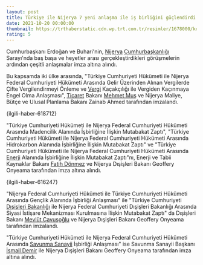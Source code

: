 ```yaml
--- 
layout: post
title: Türkiye ile Nijerya 7 yeni anlaşma ile iş birliğini güçlendirdi
date: 2021-10-20 00:00:00
thumbnail: https://trthaberstatic.cdn.wp.trt.com.tr/resimler/1678000/konteyner-gemisi-aa-1678644.jpg
rating: 5
---
```

<p>
	Cumhurbaşkanı Erdoğan ve Buhari'nin, <a href="https://www.trthaber.com/etiket/nijerya/" target="_blank">Nijerya</a> <a href="https://www.trthaber.com/etiket/cumhurbaskanligi/" target="_blank">Cumhurbaşkanlığı</a> Sarayı'nda baş başa ve heyetler arası gerçekleştirdikleri görüşmelerin ardından çeşitli anlaşmalar imza altına alındı.</p>
<p>
	Bu kapsamda iki ülke arasında, "Türkiye Cumhuriyeti Hükümeti ile Nijerya Federal Cumhuriyeti Hükümeti Arasında Gelir Üzerinden Alınan Vergilerde Çifte Vergilendirmeyi Önleme ve <a href="https://www.trthaber.com/etiket/vergi/" target="_blank">Vergi</a> Kaçakçılığı ile Vergiden Kaçınmaya Engel Olma Anlaşması", <a href="https://www.trthaber.com/etiket/ticaret/" target="_blank">Ticaret</a> Bakanı <a href="https://www.trthaber.com/etiket/mehmet-mus/" target="_blank">Mehmet Muş</a> ve Nijerya Maliye, Bütçe ve Ulusal Planlama Bakanı Zainab Ahmed tarafından imzalandı.</p>
<p>
	{ilgili-haber-618712}</p>
<p>
	"Türkiye Cumhuriyeti Hükümeti ile Nijerya Federal Cumhuriyeti Hükümeti Arasında Madencilik Alanında İşbirliğine İlişkin Mutabakat Zaptı", "Türkiye Cumhuriyeti Hükümeti ile Nijerya Federal Cumhuriyeti Hükümeti Arasında Hidrokarbon Alanında İşbirliğine İlişkin Mutabakat Zaptı" ve "Türkiye Cumhuriyeti Hükümeti ile Nijerya Federal Cumhuriyeti Hükümeti Arasında <a href="https://www.trthaber.com/etiket/enerji/" target="_blank">Enerji</a> Alanında İşbirliğine İlişkin Mutabakat Zaptı"nı, Enerji ve Tabii Kaynaklar Bakanı <a href="https://www.trthaber.com/etiket/fatih-donmez/" target="_blank">Fatih Dönmez</a> ve Nijerya Dışişleri Bakanı Geoffery Onyeama tarafından imza altına alındı.</p>
<p>
	{ilgili-haber-616247}</p>
<p>
	"Nijerya Federal Cumhuriyeti Hükümeti ile Türkiye Cumhuriyeti Hükümeti Arasında Gençlik Alanında İşbirliği Anlaşması" ile "Türkiye Cumhuriyeti <a href="https://www.trthaber.com/etiket/disisleri-bakanligi/" target="_blank">Dışişleri Bakanlığı</a> ile Nijerya Federal Cumhuriyeti Dışişleri Bakanlığı Arasında Siyasi İstişare Mekanizması Kurulmasına İlişkin Mutabakat Zaptı" da Dışişleri Bakanı <a href="https://www.trthaber.com/etiket/mevlut-cavusoglu/" target="_blank">Mevlüt Çavuşoğlu</a> ve Nijerya Dışişleri Bakanı Geoffery Onyeama tarafından imzalandı.</p>
<p>
	"Türkiye Cumhuriyeti Hükümeti ile Nijerya Federal Cumhuriyeti Hükümeti Arasında <a href="https://www.trthaber.com/etiket/savunma-sanayii/" target="_blank">Savunma Sanayii</a> İşbirliği Anlaşması" ise Savunma Sanayii Başkanı <a href="https://www.trthaber.com/etiket/ismail-demir/" target="_blank">İsmail Demir</a> ile Nijerya Dışişleri Bakanı Geoffery Onyeama tarafından imza altına alındı.</p>